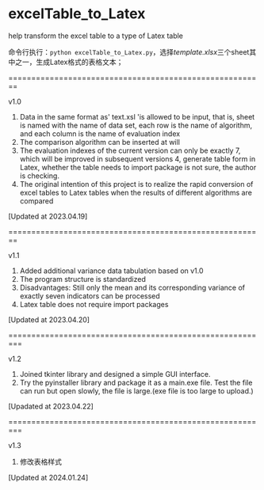 # excelTable_to_Latex
help transform the excel table to a type of Latex table

命令行执行：``python excelTable_to_Latex.py``，选择*template.xlsx*三个sheet其中之一，生成Latex格式的表格文本；

========================================================

v1.0
1. Data in the same format as' text.xsl 'is allowed to be input, that is, sheet is named with the name of data set, each row is the name of algorithm, and each column is the name of evaluation index
2. The comparison algorithm can be inserted at will
3. The evaluation indexes of the current version can only be exactly 7, which will be improved in subsequent versions
4, generate table form in Latex, whether the table needs to import package is not sure, the author is checking.
5. The original intention of this project is to realize the rapid conversion of excel tables to Latex tables when the results of different algorithms are compared

[Updated at 2023.04.19]

========================================================

v1.1
1. Added additional variance data tabulation based on v1.0
2. The program structure is standardized
3. Disadvantages: Still only the mean and its corresponding variance of exactly seven indicators can be processed
4. Latex table does not require import packages

[Updated at 2023.04.20]

=========================================================

v1.2
1. Joined tkinter library and designed a simple GUI interface.
2. Try the pyinstaller library and package it as a main.exe file. Test the file can run but open slowly, the file is large.(exe file is too large to upload.)

[Upadated at 2023.04.22]

=========================================================

v1.3
1. 修改表格样式

[Updated at 2024.01.24]
